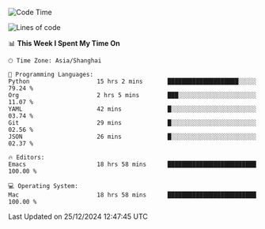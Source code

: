 <!--START_SECTION:waka-->
![Code Time](http://img.shields.io/badge/Code%20Time-2%2C409%20hrs%2021%20mins-blue)

![Lines of code](https://img.shields.io/badge/From%20Hello%20World%20I%27ve%20Written-309.8%20thousand%20lines%20of%20code-blue)

📊 **This Week I Spent My Time On** 

```text
🕑︎ Time Zone: Asia/Shanghai

💬 Programming Languages: 
Python                   15 hrs 2 mins       ████████████████████░░░░░   79.24 % 
Org                      2 hrs 5 mins        ███░░░░░░░░░░░░░░░░░░░░░░   11.07 % 
YAML                     42 mins             █░░░░░░░░░░░░░░░░░░░░░░░░   03.74 % 
Git                      29 mins             █░░░░░░░░░░░░░░░░░░░░░░░░   02.56 % 
JSON                     26 mins             █░░░░░░░░░░░░░░░░░░░░░░░░   02.37 % 

🔥 Editors: 
Emacs                    18 hrs 58 mins      █████████████████████████   100.00 % 

💻 Operating System: 
Mac                      18 hrs 58 mins      █████████████████████████   100.00 % 
```


 Last Updated on 25/12/2024 12:47:45 UTC
<!--END_SECTION:waka-->
